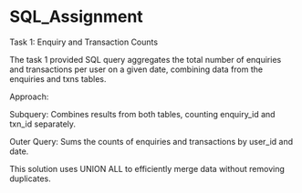 # SQL_Assignment

Task 1: Enquiry and Transaction Counts

The task 1 provided SQL query aggregates the total number of enquiries and transactions per user on a given date, 
combining data from the enquiries and txns tables.

Approach:

Subquery: Combines results from both tables, counting enquiry_id and txn_id separately.

Outer Query: Sums the counts of enquiries and transactions by user_id and date.

This solution uses UNION ALL to efficiently merge data without removing duplicates.
